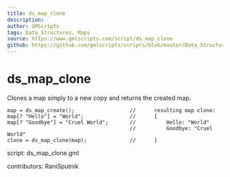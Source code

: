```yaml
---
title: ds_map_clone
description: 
author: GMScripts
tags: Data_Structures, Maps
source: https://www.gmlscripts.com/script/ds_map_clone
github: https://github.com/gmlscripts/scripts/blob/master/Data_Structures/Maps/ds_map_clone.gml
---
```


ds_map_clone
============

Clones a map simply to a new copy and returns the created map.

    map = ds_map_create();                  //      resulting map clone:
    map[? "Hello"] = "World";               //      {
    map[? "Goodbye"] = "Cruel World";       //          Hello: "World"
                                            //          Goodbye: "Cruel World"
    clone = ds_map_clone(map);              //      }
    
script: ds_map_clone.gml

contributors: RaniSputnik

